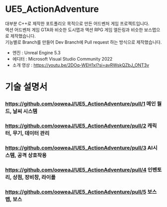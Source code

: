 # UE5_ActionAdventure

대부분 C++로 제작한 포트폴리오 목적으로 만든 어드벤처 게임 프로젝트입니다.   
액션 어드벤처 게임 GTA와 비슷한 도시맵과 액션 RPG 게임 엘든링과 비슷한 보스맵으로 제작했습니다.   
기능별로 Branch를 만들어 Dev Branch에 Pull request 하는 방식으로 제작했습니다.

- 엔진 : Unreal Engine 5.3
- 에디터 : Microsoft Visual Studio Community 2022
- 소개 영상 : https://youtu.be/2DOq-WEH1xI?si=avRWskQZbJ_ONT3v

# 기술 설명서

### https://github.com/ooweaJ/UE5_ActionAdventure/pull/1 메인 월드, 날씨 시스템

### https://github.com/ooweaJ/UE5_ActionAdventure/pull/2 캐릭터, 무기, 데이터 관리

### https://github.com/ooweaJ/UE5_ActionAdventure/pull/3 AI시스템, 공격 상호작용

### https://github.com/ooweaJ/UE5_ActionAdventure/pull/4 인벤토리, 상점, 장비창, 라이플

### https://github.com/ooweaJ/UE5_ActionAdventure/pull/5 보스맵, 보스
